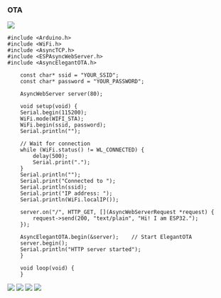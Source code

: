 ### OTA
![](https://github.com/GaryHSU16/MCU-course/blob/main/images/OTA.JPG?raw=true)

    #include <Arduino.h>
    #include <WiFi.h>
    #include <AsyncTCP.h>
    #include <ESPAsyncWebServer.h>
    #include <AsyncElegantOTA.h>

        const char* ssid = "YOUR_SSID";
        const char* password = "YOUR_PASSWORD";

        AsyncWebServer server(80);

        void setup(void) {
        Serial.begin(115200);
        WiFi.mode(WIFI_STA);
        WiFi.begin(ssid, password);
        Serial.println("");

        // Wait for connection
        while (WiFi.status() != WL_CONNECTED) {
            delay(500);
            Serial.print(".");
        }
        Serial.println("");
        Serial.print("Connected to ");
        Serial.println(ssid);
        Serial.print("IP address: ");
        Serial.println(WiFi.localIP());

        server.on("/", HTTP_GET, [](AsyncWebServerRequest *request) {
            request->send(200, "text/plain", "Hi! I am ESP32.");
        });

        AsyncElegantOTA.begin(&server);    // Start ElegantOTA
        server.begin();
        Serial.println("HTTP server started");
        }

        void loop(void) {
        }
        
        
![](https://github.com/GaryHSU16/MCU-course/blob/main/images/1791.jpg?raw=true)
![](https://github.com/GaryHSU16/MCU-course/blob/main/images/1792.jpg?raw=true)
![](https://github.com/GaryHSU16/MCU-course/blob/main/images/%E6%8A%95%E5%BD%B1%E7%89%871.JPG?raw=true)
![](https://github.com/GaryHSU16/MCU-course/blob/main/images/346100347_999025321265349_8138254261851382640_n.jpg?raw=true)

